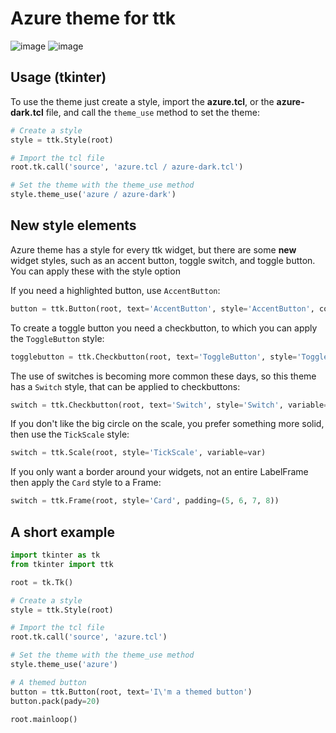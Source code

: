 # Azure theme for ttk

![image](https://github.com/rdbende/Azure-ttk-theme/blob/main/Azure%20screenshot.png)
![image](https://github.com/rdbende/Azure-ttk-theme/blob/main/Azure-dark%20screenshot.png)

## Usage (tkinter)
To use the theme just create a style, import the **azure.tcl**, or the **azure-dark.tcl** file, and call the `theme_use` method to set the theme:
```python
# Create a style
style = ttk.Style(root)

# Import the tcl file
root.tk.call('source', 'azure.tcl / azure-dark.tcl')

# Set the theme with the theme_use method
style.theme_use('azure / azure-dark')
```

## New style elements
Azure theme has a style for every ttk widget, but there are some **new** widget styles, such as an accent button, toggle switch, and toggle button. You can apply these with the style option

If you need a highlighted button, use `AccentButton`:
```python
button = ttk.Button(root, text='AccentButton', style='AccentButton', command=callback)
```
To create a toggle button you need a checkbutton, to which you can apply the `ToggleButton` style:
```python
togglebutton = ttk.Checkbutton(root, text='ToggleButton', style='ToggleButton', variable=var)
```
The use of switches is becoming more common these days, so this theme has a `Switch` style, that can be applied to checkbuttons:
```python
switch = ttk.Checkbutton(root, text='Switch', style='Switch', variable=var)
```
If you don't like the big circle on the scale, you prefer something more solid, then use the `TickScale` style:
```python
switch = ttk.Scale(root, style='TickScale', variable=var)
```
If you only want a border around your widgets, not an entire LabelFrame then apply the `Card` style to a Frame:
```python
switch = ttk.Frame(root, style='Card', padding=(5, 6, 7, 8))
```

## A short example
```python
import tkinter as tk
from tkinter import ttk

root = tk.Tk()

# Create a style
style = ttk.Style(root)

# Import the tcl file
root.tk.call('source', 'azure.tcl')

# Set the theme with the theme_use method
style.theme_use('azure')

# A themed button
button = ttk.Button(root, text='I\'m a themed button')
button.pack(pady=20)

root.mainloop()
```
